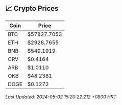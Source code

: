 ## 📈 Crypto Prices

| Coin | Price |
| ---- | ----- |
| BTC | $57827.7053 |
| ETH | $2928.7655 |
| BNB | $549.1919 |
| CRV | $0.4164 |
| ARB | $1.0110 |
| OKB | $48.2381 |
| DOGE | $0.1272 |

_Last Updated: 2024-05-02 15:20:22.212 +0800 HKT_